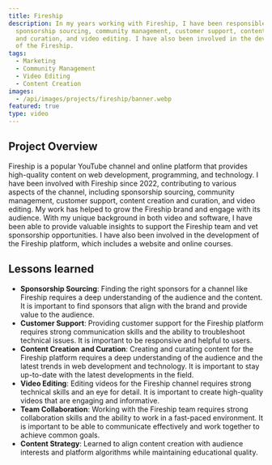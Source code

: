 ```yaml
---
title: Fireship
description: In my years working with Fireship, I have been responsible for
  sponsorship sourcing, community management, customer support, content creation
  and curation, and video editing. I have also been involved in the development
  of the Fireship.
tags:
  - Marketing
  - Community Management
  - Video Editing
  - Content Creation
images:
  - /api/images/projects/fireship/banner.webp
featured: true
type: video
---
```


## Project Overview

Fireship is a popular YouTube channel and online platform that provides high-quality content on web development, programming, and technology. I have been involved with Fireship since 2022, contributing to various aspects of the channel,
including sponsorship sourcing, community management, customer support, content creation and curation, and video editing. My work has helped to grow the Fireship brand and engage with its audience. With my unique background in
both video and software, I have been able to provide valuable insights to support the Fireship team and vet sponsorship opportunities. I have also been involved in the development of the Fireship platform, which includes a website and online courses.

## Lessons learned

- **Sponsorship Sourcing**: Finding the right sponsors for a channel like Fireship requires a deep understanding of the audience and the content. It is important to find sponsors that align with the brand and provide value to the audience.
- **Customer Support**: Providing customer support for the Fireship platform requires strong communication skills and the ability to troubleshoot technical issues. It is important to be responsive and helpful to users.
- **Content Creation and Curation**: Creating and curating content for the Fireship platform requires a deep understanding of the audience and the latest trends in web development and technology. It is important to stay up-to-date with the latest developments in the field.
- **Video Editing**: Editing videos for the Fireship channel requires strong technical skills and an eye for detail. It is important to create high-quality videos that are engaging and informative.
- **Team Collaboration**: Working with the Fireship team requires strong collaboration skills and the ability to work in a fast-paced environment. It is important to be able to communicate effectively and work together to achieve common goals.
- **Content Strategy**: Learned to align content creation with audience interests and platform algorithms while maintaining educational quality.
